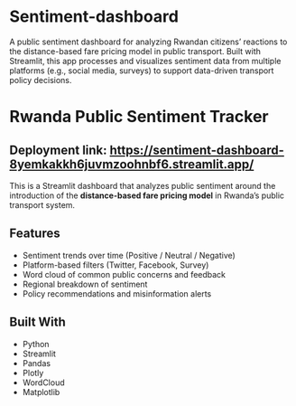 # Sentiment-dashboard
A public sentiment dashboard for analyzing Rwandan citizens’ reactions to the distance-based fare pricing model in public transport. Built with Streamlit, this app processes and visualizes sentiment data from multiple platforms (e.g., social media, surveys) to support data-driven transport policy decisions.

#  Rwanda Public Sentiment Tracker

## Deployment link: https://sentiment-dashboard-8yemkakkh6juvmzoohnbf6.streamlit.app/

This is a Streamlit dashboard that analyzes public sentiment around the introduction of the **distance-based fare pricing model** in Rwanda’s public transport system.

## Features

- Sentiment trends over time (Positive / Neutral / Negative)
- Platform-based filters (Twitter, Facebook, Survey)
- Word cloud of common public concerns and feedback
- Regional breakdown of sentiment
- Policy recommendations and misinformation alerts

##  Built With

- Python
- Streamlit
- Pandas
- Plotly
- WordCloud
- Matplotlib

